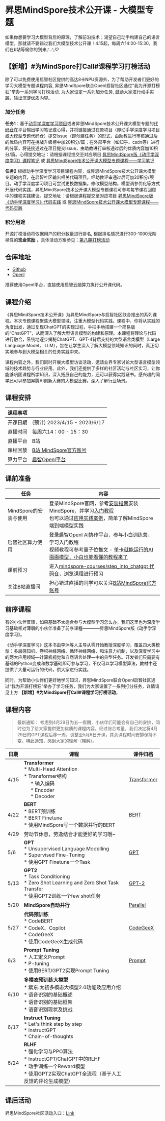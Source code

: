 # 昇思MindSpore技术公开课 - 大模型专题

如果你想要学习大模型背后的原理，了解前沿技术；渴望自己动手构建自己的语言模型，那就请不要错过我们大模型技术公开课！4.15起，每周六14:00-15:30，我们在b站等候你的到来₍ᐢ..ᐢ₎♡

## 【新增】#为MindSpore打Call#课程学习打榜活动

除了可以免费使用启智社区提供的高达8卡NPU资源外，为了帮助开发者们更好的学习大模型专题课程内容, 昇思MindSpore联合OpenI启智社区通过"我为开源打榜狂"举办一系列学习打榜活动, 为大家设定一系列加分任务, 鼓励大家进行动手实践，输出沉淀优质内容。

### 加分任务

**任务1**：基于[动手学深度学习项目](https://openi.pcl.ac.cn/mindspore-courses/d2l-mindspore)或者昇思MindSpore技术公开课大模型专题的[代码仓](https://openi.pcl.ac.cn/mindspore-courses/step_into_chatgpt)在平台输出学习笔记或心得，并将链接通过在原项目（即动手学深度学习项目或大模型专题代码仓）提交Issue（即创建任务）的形式，由助教进行审核通过后的优质内容可在挑战升级榜中加20积分/篇；在外部平台（如知乎、csdn等）进行的分享，将链接通过在项目提交Issue，由助教进行审核通过后的优质内容加10积分/篇。心得提交地址：请根据课程提交至对应项目 [昇思MindSpore版《动手学深度学习》课程笔记](https://openi.pcl.ac.cn/mindspore-courses/d2l-mindspore/issues/1) 或 [昇思MindSpore技术公开课大模型专题课程——学习笔记](https://openi.pcl.ac.cn/mindspore-courses/step_into_chatgpt/issues/3)

**任务2** 根据动手学深度学习项目课程内容，或昇思MindSpore技术公开课大模型专题的内容，在启智社区输出相关代码项目，经助教评审通过后可加20积分/项目。动手学深度学习项目可尝试更换数据集，修改模型结构，模型调参优化等方式开展代码实践，昇思MindSpore技术公开课大模型专题课程可参考每节课程回顾中的课程实践建议。提交地址：请根据课程提交至对应项目  [昇思MindSpore版《动手学深度学习》代码实践](https://openi.pcl.ac.cn/mindspore-courses/d2l-mindspore/issues/2) 或 [昇思MindSpore技术公开课大模型专题课程——代码实践](https://openi.pcl.ac.cn/mindspore-courses/step_into_chatgpt/issues/4)

### 积分用途

开源打榜活动将依据用户的积分数量进行排名, 根据排名情况进行300-1000元阶梯性的**现金奖励** ，具体活动方案参见：[第八期打榜活动](https://openi.org.cn/index.php?a=lists&c=index&catid=233&m=content)

## 仓库地址

- [Github](https://github.com/mindspore-courses/step_into_chatgpt)
- [OpenI](https://openi.pcl.ac.cn/mindspore-courses/step_into_chatgpt)

推荐使用OpenI平台，直接使用启智云脑算力执行公开课代码。

## 课程介绍

《昇思MindSpore技术公开课》为昇思MindSpore与启智社区联合推出的系列课程。本次专题课程聚焦大模型领域，注重大模型代码实践。课程中，你将从实践的角度出发，通过复现ChatGPT的实现过程，手把手地搭建一个简易版的“ChatGPT”，从而深入了解大型语言模型的构建和原理。本课程将理论与代码进行融合，系统地逐步揭秘ChatGPT、GPT-4背后支持的大型语言类模型（Large Language Model， LLM），旨在让学生深入了解大模型领域知识的同时，真正切实地参与到大模型相关的任务实践中来。

课程内容之外，我们同时开展大模型访谈活动，邀请业界专家讨论大型语言模型领域的技术趋势与行业应用。此外，我们还提供了多样的社区活动与社区实习，让你能够巩固课程所学知识，深入拓展自己的能力，还可以获得实践证书。感兴趣的同学还可以参加昇腾AI创新大赛的大模型比赛，深入了解行业场景。

## 课程安排

| 课程事项 |  |
|----------|----------|
| 开课日期 | (预计) 2023/4/15 - 2023/6/17|
| 直播时间 | 每周六14：00 - 15：30 |
| 直播平台 | B站 |
| 课程回放 | [B站 MindSpore官方账号](https://space.bilibili.com/526894060) |
| 算力平台 | [启智OpenI平台](https://openi.pcl.ac.cn/) |

## 课前准备

| 任务 | 内容 |
|----------|----------|
| MindSpore的安装与使用 | 登录MindSpore官网，参考[安装指南](https://www.mindspore.cn/install)安装MindSpore，并学习[入门教程](https://www.mindspore.cn/tutorials/zh-CN/r2.0.0-alpha/index.html) <br> 也可以通过[应用实践案例](https://www.mindspore.cn/tutorials/application/zh-CN/r2.0.0-alpha/index.html)，简单了解MindSpore端到端模型实践 |
| 启智社区算力使用 | 登录启智OpenI AI协作平台，参与小白训练营，学习入门教程 <br> 视频教程可参考量子位推文 - [单卡就能运行的AI画画模型，小白也能看懂的教程来了](https://mp.weixin.qq.com/s/BI2wqrp-xnBYE60pDBZAbA) |
| 课前预习 | 进入[mindspore-courses/step_into_chatgpt 代码仓](https://github.com/mindspore-courses/step_into_chatgpt)，浏览课程进行预习 |
| 关注B站直播间 | 担心错过直播的同学可以关注[B站MindSpore官方账号](https://space.bilibili.com/526894060?spm_id_from=333.337.0.0) |

## 前序课程

有的小伙伴反馈，如果基础不太适合参与大模型学习怎么办，我们这里也为深度学习基础相对薄弱的小伙伴准备了前序课程————昇思MindSpore版《动手学深度学习》。

《动手学深度学习》这本书由李沐等人主导从零开始教授深度学习，覆盖四大类模型：多层感知机、卷积神经网络、循环神经网络、和注意力机制，以及深度学习中的两大应用领域—计算机视觉和自然语言处理—中的典型任务。开发者们只需要有基础的Python变成和数学基础即可参与学习，不仅可以学习模型算法，教材中还提供了大量可运行的代码，供大家进行实践。

同时，为帮助小伙伴们更好地学习知识，昇思MindSpore联合OpenI启智社区通过“我为开源打榜狂”举办了学习任务，我们为大家设置了一系列打分任务，详情请见上方 **【新增】#为MindSpore打Call#课程学习打榜活动**。


## 课程内容

> 最新通知： 考虑到4月29日为五一假期，小伙伴们可能会有自己的安排，同时也为了给大家提供更加优质的课程内容。经过综合考量，我们决定将4月29日的GPT课程后移一周，调整至5月6日开课，其余课程时间安排保持不变。特此通知，感谢大家的理解（鞠躬）。

| 日期 | 课程 | 课件归档 |
|----------|----------|----------|
| 4/15 | **Transformer**<br> * Multi-Head Attention<br> * Transformer结构<br>&nbsp;&nbsp;&nbsp;&nbsp; * 输入编码 <br> &nbsp;&nbsp;&nbsp;&nbsp; * Encoder <br> &nbsp;&nbsp;&nbsp;&nbsp; * Decoder <br> | [Transformer](./1.Transformer/) |
| 4/22 | **BERT**<br> * BERT预训练<br> * BERT Finetune<br> * 使用MindSpore写一个数据并行的BERT<br> | [BERT](./2.BERT/) |
| 4/29 | 劳动节休息，劳逸结合才能更好的学习哦~ |  |
| 5/6 | **GPT**<br> * Unsupervised Language Modelling<br> * Supervised Fine-Tuning<br> * 使用GPT Finetune一个Task<br> | [GPT](./3.GPT/) |
| 5/13 | **GPT2**<br> * Task Conditioning<br> * Zero Shot Learning and Zero Shot Task Transfer<br> * 使用GPT2训练一个few shot任务<br> | [GPT-2](./4.GPT2/) |
| 5/20 | **MindSpore自动并行** | [Parallel](./5.Parallel/) |
| 5/27 | **代码预训练**<br> * CodeBERT<br> * CodeX、Copilot<br> * CodeGeeX<br> * 使用CodeGeeX生成代码<br> | [CodeGeeX](./6.CodeGeeX/) |
| 6/3 | **Prompt Tuning**<br> * 人工定义Prompt<br> * P-tuning<br> * 使用BERT/GPT2实现Prompt Tuning<br> | [Prompt](./7.Prompt/) |
| 6/10 | **多模态预训练大模型**<br> * 紫东.太初多模态大模型2.0功能及应用介绍<br> * 语音识别的基础概述<br> * 语音识别的基础框架<br> * 语音识别现状及挑战<br> |  |
| 6/17 | **Instruct Tuning**<br> * Let's think step by step<br> * InstructGPT<br> * Chain-of-thoughts<br> |  |
| 6/24 | **RLHF**<br> * 强化学习与PPO算法<br> * InstructGPT/ChatGPT中的RLHF<br> * 动手训练一个Reward模型<br> * 使用GPT2实现ChatGPT全流程（基于人工反馈的评论生成模型）<br>|  |

## 课后活动

昇思MindSpore社区活动入口：[Link](https://gitee.com/mindspore/community/issues/I6Q9H4)
